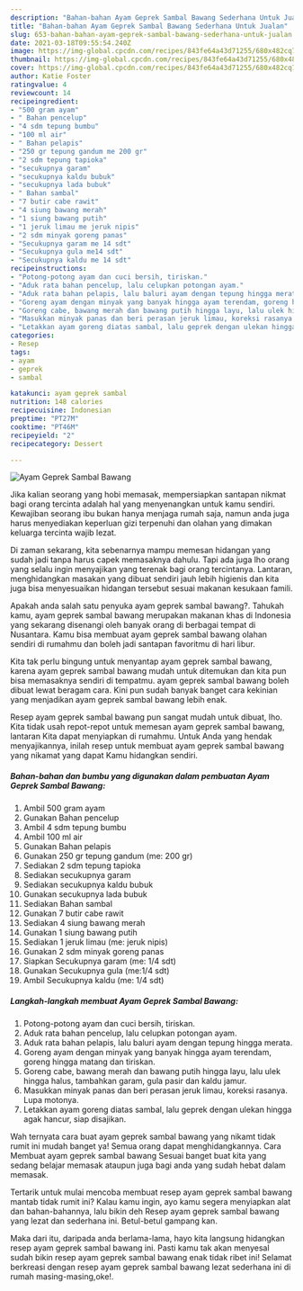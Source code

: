 ```yaml
---
description: "Bahan-bahan Ayam Geprek Sambal Bawang Sederhana Untuk Jualan"
title: "Bahan-bahan Ayam Geprek Sambal Bawang Sederhana Untuk Jualan"
slug: 653-bahan-bahan-ayam-geprek-sambal-bawang-sederhana-untuk-jualan
date: 2021-03-18T09:55:54.240Z
image: https://img-global.cpcdn.com/recipes/843fe64a43d71255/680x482cq70/ayam-geprek-sambal-bawang-foto-resep-utama.jpg
thumbnail: https://img-global.cpcdn.com/recipes/843fe64a43d71255/680x482cq70/ayam-geprek-sambal-bawang-foto-resep-utama.jpg
cover: https://img-global.cpcdn.com/recipes/843fe64a43d71255/680x482cq70/ayam-geprek-sambal-bawang-foto-resep-utama.jpg
author: Katie Foster
ratingvalue: 4
reviewcount: 14
recipeingredient:
- "500 gram ayam"
- " Bahan pencelup"
- "4 sdm tepung bumbu"
- "100 ml air"
- " Bahan pelapis"
- "250 gr tepung gandum me 200 gr"
- "2 sdm tepung tapioka"
- "secukupnya garam"
- "secukupnya kaldu bubuk"
- "secukupnya lada bubuk"
- " Bahan sambal"
- "7 butir cabe rawit"
- "4 siung bawang merah"
- "1 siung bawang putih"
- "1 jeruk limau me jeruk nipis"
- "2 sdm minyak goreng panas"
- "Secukupnya garam me 14 sdt"
- "Secukupnya gula me14 sdt"
- "Secukupnya kaldu me 14 sdt"
recipeinstructions:
- "Potong-potong ayam dan cuci bersih, tiriskan."
- "Aduk rata bahan pencelup, lalu celupkan potongan ayam."
- "Aduk rata bahan pelapis, lalu baluri ayam dengan tepung hingga merata."
- "Goreng ayam dengan minyak yang banyak hingga ayam terendam, goreng hingga matang dan tiriskan."
- "Goreng cabe, bawang merah dan bawang putih hingga layu, lalu ulek hingga halus, tambahkan garam, gula pasir dan kaldu jamur."
- "Masukkan minyak panas dan beri perasan jeruk limau, koreksi rasanya. Lupa motonya."
- "Letakkan ayam goreng diatas sambal, lalu geprek dengan ulekan hingga agak hancur, siap disajikan."
categories:
- Resep
tags:
- ayam
- geprek
- sambal

katakunci: ayam geprek sambal 
nutrition: 148 calories
recipecuisine: Indonesian
preptime: "PT27M"
cooktime: "PT46M"
recipeyield: "2"
recipecategory: Dessert

---
```



![Ayam Geprek Sambal Bawang](https://img-global.cpcdn.com/recipes/843fe64a43d71255/680x482cq70/ayam-geprek-sambal-bawang-foto-resep-utama.jpg)

Jika kalian seorang yang hobi memasak, mempersiapkan santapan nikmat bagi orang tercinta adalah hal yang menyenangkan untuk kamu sendiri. Kewajiban seorang ibu bukan hanya menjaga rumah saja, namun anda juga harus menyediakan keperluan gizi terpenuhi dan olahan yang dimakan keluarga tercinta wajib lezat.

Di zaman  sekarang, kita sebenarnya mampu memesan hidangan yang sudah jadi tanpa harus capek memasaknya dahulu. Tapi ada juga lho orang yang selalu ingin menyajikan yang terenak bagi orang tercintanya. Lantaran, menghidangkan masakan yang dibuat sendiri jauh lebih higienis dan kita juga bisa menyesuaikan hidangan tersebut sesuai makanan kesukaan famili. 



Apakah anda salah satu penyuka ayam geprek sambal bawang?. Tahukah kamu, ayam geprek sambal bawang merupakan makanan khas di Indonesia yang sekarang disenangi oleh banyak orang di berbagai tempat di Nusantara. Kamu bisa membuat ayam geprek sambal bawang olahan sendiri di rumahmu dan boleh jadi santapan favoritmu di hari libur.

Kita tak perlu bingung untuk menyantap ayam geprek sambal bawang, karena ayam geprek sambal bawang mudah untuk ditemukan dan kita pun bisa memasaknya sendiri di tempatmu. ayam geprek sambal bawang boleh dibuat lewat beragam cara. Kini pun sudah banyak banget cara kekinian yang menjadikan ayam geprek sambal bawang lebih enak.

Resep ayam geprek sambal bawang pun sangat mudah untuk dibuat, lho. Kita tidak usah repot-repot untuk memesan ayam geprek sambal bawang, lantaran Kita dapat menyiapkan di rumahmu. Untuk Anda yang hendak menyajikannya, inilah resep untuk membuat ayam geprek sambal bawang yang nikamat yang dapat Kamu hidangkan sendiri.

<!--inarticleads1-->

##### Bahan-bahan dan bumbu yang digunakan dalam pembuatan Ayam Geprek Sambal Bawang:

1. Ambil 500 gram ayam
1. Gunakan  Bahan pencelup
1. Ambil 4 sdm tepung bumbu
1. Ambil 100 ml air
1. Gunakan  Bahan pelapis
1. Gunakan 250 gr tepung gandum (me: 200 gr)
1. Sediakan 2 sdm tepung tapioka
1. Sediakan secukupnya garam
1. Sediakan secukupnya kaldu bubuk
1. Gunakan secukupnya lada bubuk
1. Sediakan  Bahan sambal
1. Gunakan 7 butir cabe rawit
1. Sediakan 4 siung bawang merah
1. Gunakan 1 siung bawang putih
1. Sediakan 1 jeruk limau (me: jeruk nipis)
1. Gunakan 2 sdm minyak goreng panas
1. Siapkan Secukupnya garam (me: 1/4 sdt)
1. Gunakan Secukupnya gula (me:1/4 sdt)
1. Ambil Secukupnya kaldu (me: 1/4 sdt)




<!--inarticleads2-->

##### Langkah-langkah membuat Ayam Geprek Sambal Bawang:

1. Potong-potong ayam dan cuci bersih, tiriskan.
1. Aduk rata bahan pencelup, lalu celupkan potongan ayam.
1. Aduk rata bahan pelapis, lalu baluri ayam dengan tepung hingga merata.
1. Goreng ayam dengan minyak yang banyak hingga ayam terendam, goreng hingga matang dan tiriskan.
1. Goreng cabe, bawang merah dan bawang putih hingga layu, lalu ulek hingga halus, tambahkan garam, gula pasir dan kaldu jamur.
1. Masukkan minyak panas dan beri perasan jeruk limau, koreksi rasanya. Lupa motonya.
1. Letakkan ayam goreng diatas sambal, lalu geprek dengan ulekan hingga agak hancur, siap disajikan.




Wah ternyata cara buat ayam geprek sambal bawang yang nikamt tidak rumit ini mudah banget ya! Semua orang dapat menghidangkannya. Cara Membuat ayam geprek sambal bawang Sesuai banget buat kita yang sedang belajar memasak ataupun juga bagi anda yang sudah hebat dalam memasak.

Tertarik untuk mulai mencoba membuat resep ayam geprek sambal bawang mantab tidak rumit ini? Kalau kamu ingin, ayo kamu segera menyiapkan alat dan bahan-bahannya, lalu bikin deh Resep ayam geprek sambal bawang yang lezat dan sederhana ini. Betul-betul gampang kan. 

Maka dari itu, daripada anda berlama-lama, hayo kita langsung hidangkan resep ayam geprek sambal bawang ini. Pasti kamu tak akan menyesal sudah bikin resep ayam geprek sambal bawang enak tidak ribet ini! Selamat berkreasi dengan resep ayam geprek sambal bawang lezat sederhana ini di rumah masing-masing,oke!.

